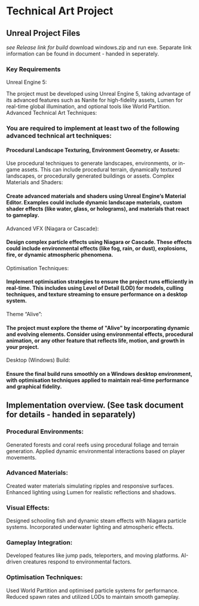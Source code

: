 # Technical Art Project

## Unreal Project Files 

*see Release link for build* download windows.zip and run exe. Separate link information can be found in document - handed in seperately.

### Key Requirements
Unreal Engine 5:

The project must be developed using Unreal Engine 5, taking advantage of its advanced features such as Nanite for high-fidelity assets, Lumen for real-time global illumination, and optional tools like World Partition.
Advanced Technical Art Techniques:

### You are required to implement at least two of the following advanced technical art techniques:
#### Procedural Landscape Texturing, Environment Geometry, or Assets:
Use procedural techniques to generate landscapes, environments, or in-game assets. This can include procedural terrain, dynamically textured landscapes, or procedurally generated buildings or assets.
Complex Materials and Shaders:
#### Create advanced materials and shaders using Unreal Engine’s Material Editor. Examples could include dynamic landscape materials, custom shader effects (like water, glass, or holograms), and materials that react to gameplay.
Advanced VFX (Niagara or Cascade):
#### Design complex particle effects using Niagara or Cascade. These effects could include environmental effects (like fog, rain, or dust), explosions, fire, or dynamic atmospheric phenomena.
Optimisation Techniques:
#### Implement optimisation strategies to ensure the project runs efficiently in real-time. This includes using Level of Detail (LOD) for models, culling techniques, and texture streaming to ensure performance on a desktop system.
Theme “Alive”:

#### The project must explore the theme of "Alive" by incorporating dynamic and evolving elements. Consider using environmental effects, procedural animation, or any other feature that reflects life, motion, and growth in your project.
Desktop (Windows) Build:

#### Ensure the final build runs smoothly on a Windows desktop environment, with optimisation techniques applied to maintain real-time performance and graphical fidelity.


## Implementation overview. (See task document for details - handed in separately) 

### Procedural Environments:

Generated forests and coral reefs using procedural foliage and terrain generation.
Applied dynamic environmental interactions based on player movements.

### Advanced Materials:

Created water materials simulating ripples and responsive surfaces.
Enhanced lighting using Lumen for realistic reflections and shadows.

### Visual Effects:

Designed schooling fish and dynamic steam effects with Niagara particle systems.
Incorporated underwater lighting and atmospheric effects.

### Gameplay Integration:

Developed features like jump pads, teleporters, and moving platforms.
AI-driven creatures respond to environmental factors.

### Optimisation Techniques:

Used World Partition and optimised particle systems for performance.
Reduced spawn rates and utilized LODs to maintain smooth gameplay.

